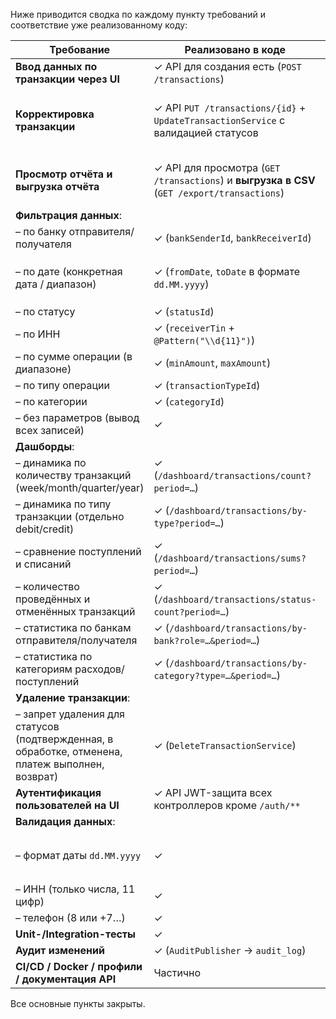 Ниже приводится сводка по каждому пункту требований и соответствие уже реализованному коду:

| Требование                                                                                          | Реализовано в коде                                    | Комментарий                                                                                                                                                                                                                                                                              |
|-----------------------------------------------------------------------------------------------------|-------------------------------------------------------|-------------------------------------------------------------------------------------------------------------------------------------------------------------------------------------------------------------------------------------------------------------------------------------------|
| **Ввод данных по транзакции через UI**                                                               | ✓ API для создания есть (`POST /transactions`)        | UI-слой пока отсутствует.                                                                                                                                                                                                                                                                |
| **Корректировка транзакции**                                                                         | ✓ API `PUT /transactions/{id}` + `UpdateTransactionService` с валидацией статусов | Редактирование запрещено для статусов: «Подтвержденная», «В обработке», «Отменена», «Платеж выполнен», «Платеж удален», «Возврат».                                                                                                                  |
| **Просмотр отчёта и выгрузка отчёта**                                                                | ✓ API для просмотра (`GET /transactions`) и **выгрузка в CSV** (`GET /export/transactions`)           | Новые эндпоинты `/export/transactions` и `/export/audit` выдают CSV с фильтрацией по всем параметрам.                                                                                                                                                                                     |
| **Фильтрация данных**:                                                                              |                                                       |                                                                                                                                                                                                                                                                                           |
| – по банку отправителя/получателя                                                                     | ✓ (`bankSenderId`, `bankReceiverId`)                   |                                                                                                                                                                                                                                                                                           |
| – по дате (конкретная дата / диапазон)                                                                | ✓ (`fromDate`, `toDate` в формате `dd.MM.yyyy`)        | Параметры `@RequestParam @DateTimeFormat(pattern="dd.MM.yyyy") LocalDate` → `LocalDateTime` от начала до конца дня.                                                                                                                                                                         |
| – по статусу                                                                                         | ✓ (`statusId`)                                        |                                                                                                                                                                                                                                                                                           |
| – по ИНН                                                                                              | ✓ (`receiverTin` + `@Pattern("\\d{11}")`)              |                                                                                                                                                                                                                                                                                           |
| – по сумме операции (в диапазоне)                                                                    | ✓ (`minAmount`, `maxAmount`)                          |                                                                                                                                                                                                                                                                                           |
| – по типу операции                                                                                   | ✓ (`transactionTypeId`)                               |                                                                                                                                                                                                                                                                                           |
| – по категории                                                                                       | ✓ (`categoryId`)                                      |                                                                                                                                                                                                                                                                                           |
| – без параметров (вывод всех записей)                                                               | ✓                                                    |                                                                                                                                                                                                                                                                                           |
| **Дашборды**:                                                                                        |                                                       |                                                                                                                                                                                                                                                                                           |
| – динамика по количеству транзакций (week/month/quarter/year)                                        | ✓ (`/dashboard/transactions/count?period=…`)          |                                                                                                                                                                                                                                                                                           |
| – динамика по типу транзакции (отдельно debit/credit)                                               | ✓ (`/dashboard/transactions/by-type?period=…`)        |                                                                                                                                                                                                                                                                                           |
| – сравнение поступлений и списаний                                                                   | ✓ (`/dashboard/transactions/sums?period=…`)           |                                                                                                                                                                                                                                                                                           |
| – количество проведённых и отменённых транзакций                                                     | ✓ (`/dashboard/transactions/status-count?period=…`)   |                                                                                                                                                                                                                                                                                           |
| – статистика по банкам отправителя/получателя                                                        | ✓ (`/dashboard/transactions/by-bank?role=…&period=…`) |                                                                                                                                                                                                                                                                                           |
| – статистика по категориям расходов/поступлений                                                      | ✓ (`/dashboard/transactions/by-category?type=…&period=…`) |                                                                                                                                                                                                                                                                                           |
| **Удаление транзакции**:                                                                             |                                                       |                                                                                                                                                                                                                                                                                           |
| – запрет удаления для статусов (подтвержденная, в обработке, отменена, платеж выполнен, возврат)     | ✓ (`DeleteTransactionService`)                        | Статус меняется на «Платеж удален» + аудит.                                                                                                                                                                                                                                               |
| **Аутентификация пользователей на UI**                                                               | ✓ API JWT-защита всех контроллеров кроме `/auth/**`   | Серверная часть готова; UI-часть логина/форм пока нет.                                                                                                                                                                                                                                   |
| **Валидация данных**:                                                                               |                                                       |                                                                                                                                                                                                                                                                                           |
| – формат даты `dd.MM.yyyy`                                                                           | ✓                                                    | Поддержка через `@DateTimeFormat(pattern="dd.MM.yyyy") LocalDate` в контроллерах фильтрации и экспорта.                                                                                                                                                                                     |
| – ИНН (только числа, 11 цифр)                                                                        | ✓                                                     |                                                                                                                                                                                                                                                                                           |
| – телефон (8 или +7…)                                                                                | ✓                                                     |                                                                                                                                                                                                                                                                                           |
| **Unit-/Integration-тесты**                                                                          | ✓                                                     |                                                                                                                                                                                                                                                                                           |
| **Аудит изменений**                                                                                  | ✓ (`AuditPublisher` → `audit_log`)                    | Экспорт реализован.                                                                                                                                                                                                                                                                      |
| **CI/CD / Docker / профили / документация API**                                                     | Частично                                              | Swagger UI есть; Docker и профили отсутствуют.                                                                                                                                                                                                                                          |

Все основные пункты закрыты. 

